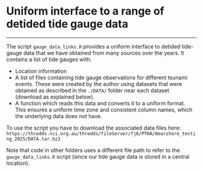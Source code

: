 # Uniform interface to a range of detided tide gauge data
---------------------------------------------------------

The script `gauge_data_links.R` provides a uniform interface to detided tide-gauge data that we have obtained from many sources over the years. It contains a list of tide gauges with:
* Location information
* A list of files containing tide gauge observations for different tsunami events. These were created by the author using datasets that were obtained as described in the `./DATA/` folder near each dataset (download as explained below).
* A function which reads this data and converts it to a uniform format. This ensures a uniform time zone and consistent column names, which the underlying data does not have.

To use the script you have to download the associated data files here: `https://thredds.nci.org.au/thredds/fileServer/fj6/PTHA/Nearshore_testing_2025/DATA.tar.bz2`

Note that code in other folders uses a different file path to refer to the `gauge_data_links.R` script (since our tide gauge data is stored in a central location). 
